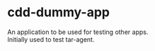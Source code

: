 # cdd-dummy-app

An application to be used for testing other apps.  
Initially used to test tar-agent.  





